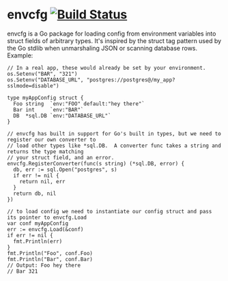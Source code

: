 # envcfg [![Build Status](https://travis-ci.org/btubbs/envcfg.svg?branch=master)](https://travis-ci.org/btubbs/envcfg)

envcfg is a Go package for loading config from environment variables into struct fields of arbitrary
types.  It's inspired by the struct tag pattern used by the Go stdlib when unmarshaling JSON or
scanning database rows.  Example: 

    // In a real app, these would already be set by your environment.
    os.Setenv("BAR", "321")
    os.Setenv("DATABASE_URL", "postgres://postgres@/my_app?sslmode=disable")

    type myAppConfig struct {
      Foo string  `env:"FOO" default:"hey there"`
      Bar int     `env:"BAR"`
      DB  *sql.DB `env:"DATABASE_URL"`
    }

    // envcfg has built in support for Go's built in types, but we need to register our own converter to
    // load other types like *sql.DB.  A converter func takes a string and returns the type matching
    // your struct field, and an error.
    envcfg.RegisterConverter(func(s string) (*sql.DB, error) {
      db, err := sql.Open("postgres", s)
      if err != nil {
        return nil, err
      }
      return db, nil
    })

    // to load config we need to instantiate our config struct and pass its pointer to envcfg.Load
    var conf myAppConfig
    err := envcfg.Load(&conf)
    if err != nil {
      fmt.Println(err)
    }
    fmt.Println("Foo", conf.Foo)
    fmt.Println("Bar", conf.Bar)
    // Output: Foo hey there
    // Bar 321

